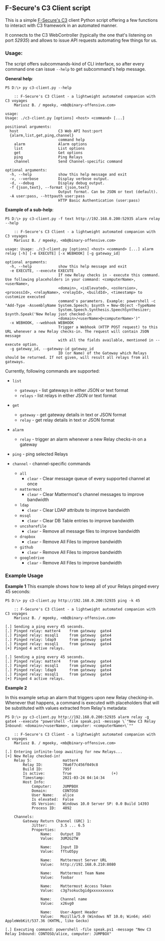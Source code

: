 ## F-Secure's C3 Client script

This is a simple [F-Secure's C3](https://github.com/FSecureLABS/C3) client Python script offering a few functions to interact with C3 framework in an automated manner.

It connects to the C3 WebController (typically the one that's listening on port _52935_) and allows to issue API requests automating few things for us.

### Usage:

The script offers subcommands-kind of CLI interface, so after every command one can issue `--help` to get subcommand's help message.


**General help**:

```
PS D:\> py c3-client.py --help

    :: F-Secure's C3 Client - a lightweight automated companion with C3 voyages
    Mariusz B. / mgeeky, <mb@binary-offensive.com>

usage:
Usage: ./c3-client.py [options] <host> <command> [...]

positional arguments:
  host                  C3 Web API host:port
  {alarm,list,get,ping,channel}
                        command help
    alarm               Alarm options
    list                List options
    get                 Get options
    ping                Ping Relays
    channel             Send Channel-specific command

optional arguments:
  -h, --help            show this help message and exit
  -v, --verbose         Display verbose output.
  -d, --debug           Display debug output.
  -f {json,text}, --format {json,text}
                        Output format. Can be JSON or text (default).
  -A user:pass, --httpauth user:pass
                        HTTP Basic Authentication (user:pass)
```

**Example of a sub-help**:

```
PS D:\> py c3-client.py -f text http://192.168.0.200:52935 alarm relay --help

    :: F-Secure's C3 Client - a lightweight automated companion with C3 voyages
    Mariusz B. / mgeeky, <mb@binary-offensive.com>

usage: Usage: ./c3-client.py [options] <host> <command> [...] alarm relay [-h] [-e EXECUTE] [-x WEBHOOK] [-g gateway_id]

optional arguments:
  -h, --help            show this help message and exit
  -e EXECUTE, --execute EXECUTE
                        If new Relay checks in - execute this command. Use following placeholders in your command: <computerName>, <userName>,
                        <domain>, <isElevated>, <osVersion>, <processId>, <relayName>, <relayId>, <buildId>, <timestamp> to customize executed
                        command's parameters. Example: powershell -c "Add-Type -AssemblyName System.Speech; $synth = New-Object -TypeName
                        System.Speech.Synthesis.SpeechSynthesizer; $synth.Speak('New Relay just checked-in
                        <domain>/<userName>@<computerName>')"
  -x WEBHOOK, --webhook WEBHOOK
                        Trigger a Webhook (HTTP POST request) to this URL whenever a new Relay checks-in. The request will contain JSON message
                        with all the fields available, mentioned in --execute option.
  -g gateway_id, --gateway-id gateway_id
                        ID (or Name) of the Gateway which Relays should be returned. If not given, will result all relays from all gateways.
```

Currently, following commands are supported:

- `list`
    - `gateways` - list gateways in either JSON or text format
    - `relays` - list relays in either JSON or text format

- `get`
    - `gateway` - get gateway details in text or JSON format
    - `relay` - get relay details in text or JSON format

- `alarm`
    - `relay` - trigger an alarm whenever a new Relay checks-in on a gateway

- `ping` - ping selected Relays

- `channel` - channel-specific commands
    - `all`
        - `clear` - Clear message queue of every supported channel at once
    - `mattermost`
        - `clear` - Clear Mattermost's channel messages to improve bandwidth
    - `ldap`
        - `clear` - Clear LDAP attribute to improve bandwidth
    - `mssql`
        - `clear` - Clear DB Table entries to improve bandwidth
    - `uncsharefile`
        - `clear` - Remove all message files to improve bandwidth
    - `dropbox`
        - `clear` - Remove All Files to improve bandwidth
    - `github`
        - `clear` - Remove All Files to improve bandwidth
    - `googledrive`
        - `clear` - Remove All Files to improve bandwidth


### Example Usage

**Example 1**
This example shows how to keep all of your Relays pinged every 45 seconds:

```
PS D:\> py c3-client.py http://192.168.0.200:52935 ping -k 45

    :: F-Secure's C3 Client - a lightweight automated companion with C3 voyages
    Mariusz B. / mgeeky, <mb@binary-offensive.com>

[.] Sending a ping every 45 seconds.
[.] Pinged relay: matter4    from gateway  gate4
[.] Pinged relay: mssql1     from gateway  gate4
[.] Pinged relay: ldap9      from gateway  gate4
[.] Pinged relay: mssql1     from gateway  gate4
[+] Pinged 4 active relays.

[.] Sending a ping every 45 seconds.
[.] Pinged relay: matter4    from gateway  gate4
[.] Pinged relay: mssql1     from gateway  gate4
[.] Pinged relay: ldap9      from gateway  gate4
[.] Pinged relay: mssql1     from gateway  gate4
[+] Pinged 4 active relays.

```

**Example 2**

In this example setup an alarm that triggers upon new Relay checking-in. Whenever that happens, a command is executed with placeholders that will be substituted with values extracted from Relay's metadata:

```
PS D:\> py c3-client.py http://192.168.0.200:52935 alarm relay -g gate4 --execute "powershell -file speak.ps1 -message \`"New C3 Relay Inbound: <domain>/<userName>, computer: <computerName>\`""

    :: F-Secure's C3 Client - a lightweight automated companion with C3 voyages
    Mariusz B. / mgeeky, <mb@binary-offensive.com>

[.] Entering infinite-loop awaiting for new Relays...
[+] New Relay checked-in!
    Relay 5:              matter4
        Relay ID:         70a6f7c456f049c8
        Build ID:         795f
        Is active:        True                  (+)
        Timestamp:        2021-03-24 04:14:34
        Host Info:
            Computer:     JUMPBOX
            Domain:       CONTOSO
            User Name:    alice
            Is elevated:  False
            OS Version:   Windows 10.0 Server SP: 0.0 Build 14393
            Process ID:   4092

    Channels:
        Gateway Return Channel (GRC) 1:
            Jitter:      3.5 ... 6.5
            Properties:
                Name:    Output ID
                Value:   3UM2G2TW

                Name:    Input ID
                Value:   fftuO5py

                Name:    Mattermost Server URL
                Value:   http://192.168.0.210:8080

                Name:    Mattermost Team Name
                Value:   foobar

                Name:    Mattermost Access Token
                Value:   c3g7sokucbgidgxxxxxxxxxx

                Name:    Channel name
                Value:   x26vg0

                Name:    User-Agent Header
                Value:   Mozilla/5.0 (Windows NT 10.0; Win64; x64) AppleWebKit/537.36 (KHTML, like Gecko)

[.] Executing command: powershell -file speak.ps1 -message "New C3 Relay Inbound: CONTOSO/alice, computer: JUMPBOX"

```

